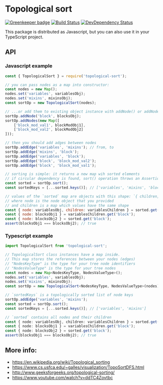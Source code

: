 # Topological sort

[![Greenkeeper badge](https://badges.greenkeeper.io/1999/topological-sort.svg)](https://greenkeeper.io/)
[![Build Status](https://img.shields.io/travis/1999/topological-sort.svg?style=flat)](https://travis-ci.org/1999/topological-sort)
[![DevDependency Status](http://img.shields.io/david/dev/1999/topological-sort.svg?style=flat)](https://david-dm.org/1999/topological-sort#info=devDependencies)

This package is distributed as Javascript, but you can also use it in your TypeScript project.

## API
### Javascript example

```javascript
const { TopologicalSort } = require('topological-sort');

// you can pass nodes as a map into constructor:
const nodes = new Map();
nodes.set('variables', variablesObj);
nodes.set('mixins', mixinsObj);
const sortOp = new TopologicalSort(nodes);

// ...or add them to existing object instance with addNode() or addNodes():
sortOp.addNode('block', blocksObj);
sortOp.addNodes(new Map([
    ['block_mod_val1', blockModObj1],
    ['block_mod_val2', blockModObj2]
]));

// then you should add adges between nodes
sortOp.addEdge('variables', 'mixins'); // from, to
sortOp.addEdge('mixins', 'block');
sortOp.addEdge('variables', 'block');
sortOp.addEdge('block', 'block_mod_val2');
sortOp.addEdge('block', 'block_mod_val1');

// sorting is simple: it returns a new map wih sorted elements
// if circular dependency is found, sort() operation throws an AssertionError
const sorted = sortOp.sort();
const sortedKeys = [...sorted.keys()]; // ['variables', 'mixins', 'block', 'block_mod_val1', 'block_mod_val2']

// values of the `sorted` map are objects with this shape: `{ children, node }`
// where node is the node object that you provided
// and children is a map which values have the same shape
const { node: variablesObj, children: variablesChildren } = sorted.get('variables');
const { node: blocksObj1 } = variablesChildren.get('block');
const { node: blocksObj2 } = sorted.get('block');
assert(blocksObj1 === blocksObj2); // true
```

### Typescript example

```typescript
import TopologicalSort from 'topological-sort';

// TopologicalSort class instances have a map inside.
// This map stores the references between your nodes (edges)
// "NodesKeyType" is the type for your tree node identifiers
// "NodesValueType" is the type for your tree nodes
const nodes = new Map<NodesKeyType, NodesValueType>();
nodes.set('variables', variablesObj);
nodes.set('mixins', mixinsObj);
const sortOp = new TopologicalSort<NodesKeyType, NodesValueType>(nodes);

// `sortedKeys` is a topologically sorted list of node keys
sortOp.addEdge('variables', 'mixins');
const sorted = sortOp.sort();
const sortedKeys = [...sorted.keys()]; // ['variables', 'mixins']

// `sorted` contains all nodes and their children
const { node: variablesObj, children: variablesChildren } = sorted.get('variables');
const { node: blocksObj1 } = variablesChildren.get('block');
const { node: blocksObj2 } = sorted.get('block');
assert(blocksObj1 === blocksObj2); // true
```

## More info:

 * https://en.wikipedia.org/wiki/Topological_sorting
 * https://www.cs.usfca.edu/~galles/visualization/TopoSortDFS.html
 * http://www.geeksforgeeks.org/topological-sorting/
 * https://www.youtube.com/watch?v=ddTC4Zovtbc

